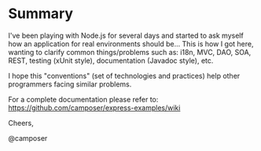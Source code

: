 Summary
=======

I've been playing with Node.js for several days and started to ask myself how an application for real environments should be... This is how I got here, wanting to clarify common things/problems such as: i18n, MVC, DAO, SOA, REST, testing (xUnit style), documentation (Javadoc style), etc.

I hope this "conventions" (set of technologies and practices) help other programmers facing similar problems. 

For a complete documentation please refer to: https://github.com/camposer/express-examples/wiki

Cheers,

@camposer

